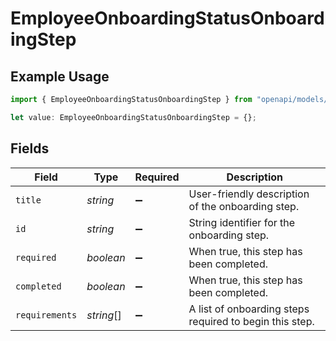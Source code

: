 # EmployeeOnboardingStatusOnboardingStep

## Example Usage

```typescript
import { EmployeeOnboardingStatusOnboardingStep } from "openapi/models/components";

let value: EmployeeOnboardingStatusOnboardingStep = {};
```

## Fields

| Field                                                   | Type                                                    | Required                                                | Description                                             |
| ------------------------------------------------------- | ------------------------------------------------------- | ------------------------------------------------------- | ------------------------------------------------------- |
| `title`                                                 | *string*                                                | :heavy_minus_sign:                                      | User-friendly description of the onboarding step.       |
| `id`                                                    | *string*                                                | :heavy_minus_sign:                                      | String identifier for the onboarding step.              |
| `required`                                              | *boolean*                                               | :heavy_minus_sign:                                      | When true, this step has been completed.                |
| `completed`                                             | *boolean*                                               | :heavy_minus_sign:                                      | When true, this step has been completed.                |
| `requirements`                                          | *string*[]                                              | :heavy_minus_sign:                                      | A list of onboarding steps required to begin this step. |